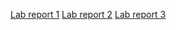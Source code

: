 [Lab report 1](lab-report-1/lab-report1)
[Lab report 2](lab-report-2/lab-report2)
[Lab report 3](lab-report-3/lab-report3)
